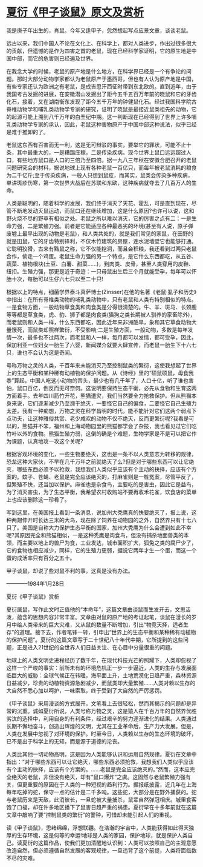 # [夏衍《甲子谈鼠》原文及赏析](https://www.vrrw.net/wx/9030.html)

我是庚子年出生的，肖鼠。今年又逢甲子，忽然想起写点应景文章，谈谈老鼠。

远古以来，我们中国人不论在文化上、在科学上，都对人类进步，作出过很多很大的贡献，但遗憾的是作为四害之首的老鼠，现在已经科学家证明，它的原生地是中国中部，而它的危害则已经遍及世界。

在我念大学的时候，老鼠的原产地是什么地方，在科学界已经是一个有争论的问题。那时大部分动物学家都认为老鼠原产于墨西哥，但也有人认为原产地是中国，有些专家还认为欧洲之有老鼠，是成吉思汗西征时带到东北欧的。直到近年，由于我国考古发掘的进展，在安徽潜山发掘出了距今五千五百万年前的晓鼠和它的牙齿化石，接着，又在湖南衡东发现了距今五千万年的钟健鼠化石。经过我国科学院古脊椎动物学和哺乳类动物学专家的研究，证明了晓鼠是最接近鼠类祖先的动物，它的起源可能上溯到八千万年的白垩纪中期。这一判断现在已经得到了世界上许多哺乳类动物学专家的承认，因此，老鼠这种害物原产于中国中部这种说法，似乎已经是难于推卸的了。

老鼠这东西有百害而无一利，这是无可辩驳的事实，要举它的罪状，可能不止十条，其中最重大的，一是糟蹋庄稼，二是传染疾病。现今世界上鼠口远远超过人口，有些地方鼠口是人口的三倍乃至四倍。据一九八三年秋在安徽合肥召开的老鼠问题研究会的材料，据说地球上现有各种老鼠一百亿只，而每年被老鼠消耗的粮食为二千亿斤;至于传染疾病，一般人只想到鼠疫，而其实，鼠类会传染多种疾病，单讲斑疹伤寒，第一次世界大战后在苏联和东欧，这种疾病就夺去了几百万人的生命。



人类是聪明的，随着科学的发展，我们终于消灭了天花、霍乱，可是直到现在，尽管不断地发动灭鼠运动，而鼠口还在继续增加，这是什么原因?也许可以说，这和野火烧不尽的野草有相似之处。老鼠之所以难以消灭，它的厉害之点有二：一是生命力强，二是繁殖力强。前者是它能适应各种最恶劣的环境(甚至有人说，原子弹废墟上最早出现的动物是老鼠)，和人类共处的，就是我们常见的家鼠，在田野的就是田鼠，它的牙齿特别锋利，不仅木竹建筑的房屋，连水泥墙壁它也能够打通。它聪明狡猾，古来有黠鼠之称，它不仅能挖洞，而且会积粮，我还看到过两只老鼠合作，偷走一个鸡蛋。老鼠生命力强的另一个特点，是它什么东西都吃，从五谷、蔬菜、植物根块(土豆、白薯、甜菜……)，到肉类、皮骨，甚至人类穿用的皮鞋、纽扣。生殖力强，那更是近于奇迹：一只母鼠出生后三个月就能受孕，每年可以怀胎十次，每胎可以生仔六七只以至二十只!

根据以上的特点，细菌学界泰斗真萨博士(Zinsser)在他的名著《老鼠·虱子和历史》中指出：在所有脊椎类动物的哺乳类动物中，只有老鼠和人类有特别相似的特点。一是食物方面，一般动物草食类和肉食类是分得很清楚的。牛、羊、斑马、长颈鹿等等都是草食类，虎、豹、狮子都是肉食类(猫狗之类长期被人驯养的家畜除外)，而老鼠则和人类一样，什么东西都吃，因此近年来非洲酷旱，象和其它草食动物大量饿死，而鼠类却照样繁衍，不受影响;二是生殖方面，一般动物，多数是每年发情一次，最多也不过两次，而老鼠和人一样，每月都可以发情，都可受孕，因此，保加利亚一位妇女一胎生了六婴，新闻媒介就要大肆宣传，而老鼠一胎生下十六七只，谁也不会认为这是奇闻。

号称万物之灵的人类，千百年来未能消灭乃至控制鼠类的繁衍，这使我想起了世界上的生态平衡和某种稀有动植物的保护问题。从《诗经》里的“硕鼠硕鼠，毋食我黍”算起，中国人吃这小动物的苦头，最少也有几千年了，人口十亿，听了谁也害怕，鼠口百亿，倒反而无可奈何。这说明要保持生态平衡，必先从食物和生育这两方面着手。去年四川箭竹开花，熊猫遭灾，我们当然要全力抢救保护。但从熊猫本身来说，它们逐渐减少乃至濒于绝灭，一要怪它自己的偏食，二要怪它自己生殖力太差。我有一种痴想，万物之灵在科学昌明的时代，能不能针对它们这两个弱点下点功夫，让这种雅俗共赏、老少咸欢的动物不仅不绝灭，反而更繁衍呢?我看是可以的，熊猫并不笨，福州和上海动物园里的熊猫都学会了杂技，我也看见过它们吃竹叶以外的食物。熊猫生殖力弱，这倒的确是个难题，生物学家是不是可以把它作为课题，认真地攻一攻这个关呢?

根据客观环境的变化，一些生物要绝灭，这也是一条不以人类意志为转移的规律，恐龙这种大家伙，不早在几千万年之前就绝灭了么?但是对于哪些东西可以让它绝灭，哪些东西必须予以抢救，我想我们人类似乎应该有个主动的抉择，应该有个方案的。蚊子、苍蝇、老鼠是完全应该绝灭的，打麻雀则是一桩冤案，尽管平反了，但繁殖不快，还当加以保护。麻雀也是杂食鸟，主要吃的是害虫，因此它是益鸟，为了消灭害虫，为了生态平衡，我希望农村收购站不要再收禾花雀，饮食店的菜单上也应该删除这一珍肴了。

写到这里，在美国报上看到一条消息，说加州大秃鹰真的快要绝灭了，报上说，这种两翅伸开时长达三米的大鸟，现在除了饲养在动物园的之外，自然界只有十七八只了。美国是自称大力保护生态平衡的国家，加州大秃鹰为什么会遭到如此不幸呢?其原因完全和熊猫相似，一是这种秃鹰是肉食鸟，但没有捕杀地面兽类的本领，而主要以地上的兽尸为食，工业发达，城市面积扩大，狐兔之类的腐尸少了，它的食物也相应减少，同样，它的生殖力更弱，据说它两年才生一个蛋，而这一个蛋的成活率只有百分之五十。

甲子谈鼠，却说了些对鼠不利的事，这真是没有办法。

————1984年1月28日

夏衍《甲子谈鼠》赏析

夏衍属鼠，写作此文时正值他的“本命年”，这篇文章由谈鼠而生发开去，文思活泼，蕴含的思想内容非常丰富。文章由对鼠的原产地的考证起笔，谈鼠在漫长的岁月中给人类带来的巨大灾难，又从鼠的数量不断增加，引出“物竞天择，适者生存”的道理。接下去，作者笔锋一转，引申出“世界上的生态平衡和某种稀有动植物的保护问题”。夏衍的这篇文章写于二十世纪八十年代中期，它所提到的这些问题，正是进入21世纪的全世界人们日益关注、在心目中分量很重的问题。

地球上的人类文明史进程经历了数千年，在现代科技光芒的照耀下，人类却忽视了这样一个严峻的事实：前所未有的环境危机正一步一步逼近，人类的生存与发展面临巨大的威胁：全球气候正在转暖，海平面上升，土地荒漠化日趋严重，森林资源日益减少，珍贵的动植物资源急剧减少，而鼠类却大量繁殖……人类对赖以生存的大自然不悉心加以呵护，一味索取，终于受到了大自然的严厉惩罚。

《甲子谈鼠》采用漫谈的方式展开，文笔看上去很轻松，然而其揭示的问题却是异常的沉重。诚如夏衍所说，人类号称万物之灵，这是猿人在千百万年的自然界优胜劣汰的选择中，利用自身的有利条件，经过艰辛的努力逐渐进化的结果。人类通过长期不懈地奋斗，创造出辉煌的文明，尤其在工业革命后，生产力大发展。但是，人类在发展中忽视了对环境的保护。时至今日，人类赖以生存的生态环境的破坏，已不是出于科学上的无知，而是源于道德的沦丧。

人类比其他一切动物高明，这是因为人类能够认识和运用自然规律。夏衍在文章中指出：“对于哪些东西可以让它绝灭，哪些东西必须抢救，我想我们人类似乎应该有个主动的抉择，应该有个方案的。……老鼠是完全应该绝灭的。”然而，这本应完全绝灭的老鼠，非但没有绝灭，却有“鼠口爆炸”之虞。这固然与老鼠繁殖力强有关，但更重要的原因在于人类的一种短视的趋利行为。据报纸披露，近几年在上海每年吃掉的蛇，保守一点的估计是二千多吨。这些蛇，大部分是在野外捕获的。蛇与老鼠历来是天敌，此消彼长，一旦蛇被大量捕杀，鼠辈自然弹冠相庆。城里食客饱了口福，却在许多地区播下了鼠害日趋严重的祸患。夏衍早在十多年前就在这篇文章中敲响了要“控制鼠类的繁衍”的警钟，可惜却未能引起人们的重视。

读《甲子谈鼠》，思绪绵绵，浮想联翩。在浩瀚的宇宙中，人类能获得如此得天独厚的生存环境，这是何等的幸运!地球是人类的家园，保护地球，就是保护人类自己。读夏衍的这篇作品，使我们更加清醒地认识到：人类可以按照自己的主观意愿改造自然，但必须遵循自然发展的客观规律，一旦违背了这个前提，人类将面临数不尽的灾难。

